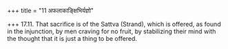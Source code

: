 +++
title = "11 अफलाकाङ्क्षिभिर्यज्ञो"

+++
17.11. That sacrifice is of the Sattva (Strand), which is offered, as
found in the injunction, by men craving for no fruit, by stabilizing
their mind with the thought that it is just a thing to be offered.
